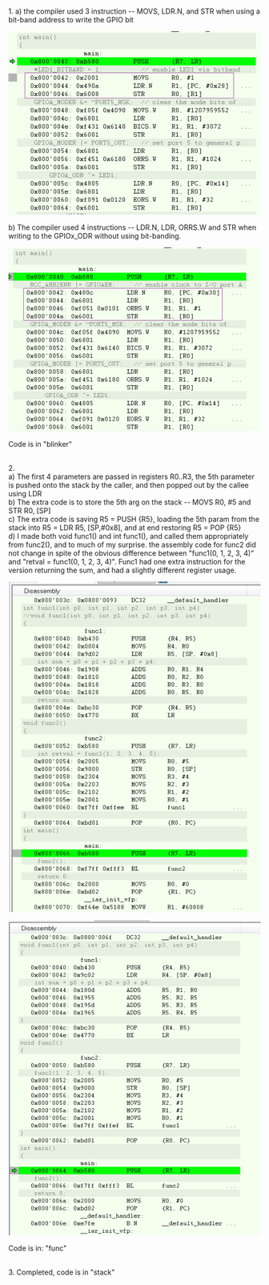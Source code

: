 <br>1.
a)  the compiler used 3 instruction -- MOVS, LDR.N, and STR when using a bit-band address to write the GPIO bit

![Question 1a](https://github.com/jszamos/embsys310/blob/assignment04/1-bitband.png)

b)  The compiler used 4 instructions -- LDR.N, LDR, ORRS.W and STR when writing to the GPIOx_ODR without using bit-banding.

![Question 1b](https://github.com/jszamos/embsys310/blob/assignment04/1-gpio.png)

Code is in "blinker"

<br>2.
<br>a) The first 4 parameters are passed in registers R0..R3, the 5th parameter is pushed onto the stack by the caller, and then popped out by the callee using LDR
<br>b) The extra code is to store the 5th arg on the stack -- MOVS  R0, #5 and STR R0, [SP]
<br>c) The extra code is saving R5 = PUSH {R5}, loading the 5th param from the stack into R5 = LDR   R5, [SP,#0x8], and at end restoring R5 = POP  {R5}
<br>d) I made both void func1() and int func1(), and called them appropriately from func2(), and to much of my surprise. the assembly code for func2 did not change in spite of the obvious difference between  "func1(0, 1, 2, 3, 4)" and "retval = func1(0, 1, 2, 3, 4)".   Func1 had one extra instruction for the version returning the sum, and had a slightly different register usage. 

![Question 2](https://github.com/jszamos/embsys310/blob/assignment04/2-int-func1.png)

![Question 2](https://github.com/jszamos/embsys310/blob/assignment04/2-void-func1.png)

Code is in: "func"

<br>3. Completed, code is in "stack"
